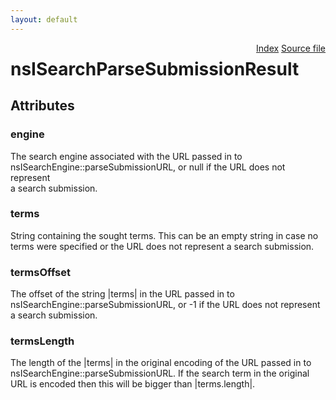 ```yaml
---
layout: default
---
```

<div class='links' style='float:right'><a href="../index.html">Index</a>
<a href="http://dxr.mozilla.org/mozilla-central/source/netwerk/base/public/nsIBrowserSearchService.idl">Source file</a>
</div>

# nsISearchParseSubmissionResult #

## Attributes ##

### engine ###
  
The search engine associated with the URL passed in to  
nsISearchEngine::parseSubmissionURL, or null if the URL does not represent  
a search submission.  
  

### terms ###
  
String containing the sought terms.  This can be an empty string in case no  
terms were specified or the URL does not represent a search submission.  
  

### termsOffset ###
  
The offset of the string |terms| in the URL passed in to  
nsISearchEngine::parseSubmissionURL, or -1 if the URL does not represent  
a search submission.  
  

### termsLength ###
  
The length of the |terms| in the original encoding of the URL passed in to  
nsISearchEngine::parseSubmissionURL. If the search term in the original  
URL is encoded then this will be bigger than |terms.length|.  
  
